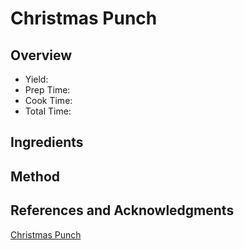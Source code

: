 # Christmas Punch

## Overview

- Yield:
- Prep Time:
- Cook Time:
- Total Time:

## Ingredients


## Method



## References and Acknowledgments

[Christmas Punch](https://www.cookingclassy.com/christmas-punch/)
